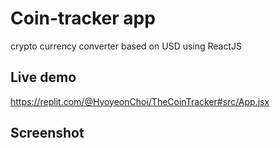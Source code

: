 # Coin-tracker app
crypto currency converter based on USD using ReactJS

## Live demo
https://replit.com/@HyoyeonChoi/TheCoinTracker#src/App.jsx

## Screenshot